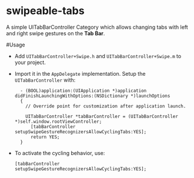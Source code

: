 # swipeable-tabs
A simple UITabBarController Category which allows changing tabs with left and right swipe gestures on the <b>Tab Bar</b>.

#Usage
* Add `UITabBarController+Swipe.h` and `UITabBarController+Swipe.m` to your project.

* Import it in the `AppDelegate` implementation. Setup the `UITabBarController` with:


        - (BOOL)application:(UIApplication *)application didFinishLaunchingWithOptions:(NSDictionary *)launchOptions 
        {
          // Override point for customization after application launch.
          
          UITabBarController *tabBarController = (UITabBarController *)self.window.rootViewController;
            [tabBarController setupSwipeGestureRecognizersAllowCyclingTabs:YES];
            return YES;
        }


* To activate the cycling behavior, use:

    `[tabBarController setupSwipeGestureRecognizersAllowCyclingTabs:YES];`
